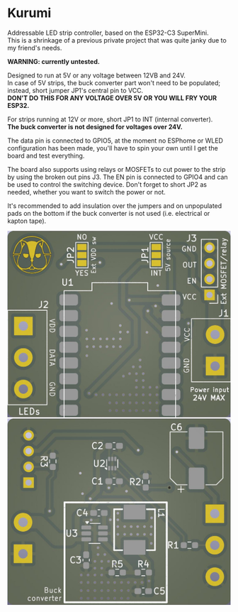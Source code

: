 # Kurumi

Addressable LED strip controller, based on the ESP32-C3 SuperMini.  
This is a shrinkage of a previous private project that was quite janky due to
my friend's needs.

**WARNING: currently untested.**

Designed to run at 5V or any voltage between 12VB and 24V.  
In case of 5V strips, the buck converter part won't need to be populated;
instead, short jumper JP1's central pin to VCC.  
**DON'T DO THIS FOR ANY VOLTAGE OVER 5V OR YOU WILL FRY YOUR ESP32.**  

For strips running at 12V or more, short JP1 to INT (internal converter).  
**The buck converter is not designed for voltages over 24V.**  

The data pin is connected to GPIO5, at the moment no ESPhome or WLED
configuration has been made, you'll have to spin your own until I get the board
and test everything.  

The board also supports using relays or MOSFETs to cut power to the strip by
using the broken out pins J3. The EN pin is connected to GPIO4 and can be used
to control the switching device. Don't forget to short JP2 as needed, whether
you want to switch the power or not.  

It's recommended to add insulation over the jumpers and on unpopulated pads on
the bottom if the buck converter is not used (i.e. electrical or kapton tape).  

![](images/pcb_top.jpg)
![](images/pcb_bottom.jpg)
